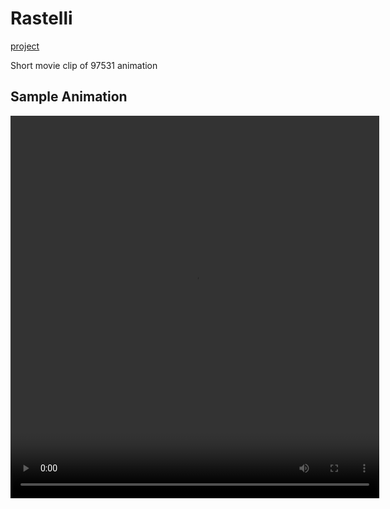 # Rastelli

[project](http://github.com/miner/rastelli)

Short movie clip of 97531 animation

## Sample Animation
<video controls="controls" width="590" height="612" name="97531"
src="images/97531.mov"> </video>
